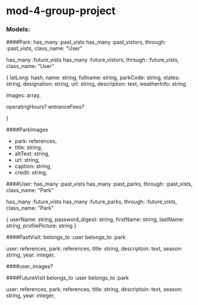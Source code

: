 # mod-4-group-project
### Models:

####Park: 
  has_many :past_vists
  has_many :past_vistors, through: :past_vists, class_name: "User"
  
  has_many :future_vists
  has_many :future_vistors, through: :future_vists, class_name: "User"

{
  latLong: hash,
  name: string,
  fullname: string,
  parkCode: string,
  states: string,
  designation: string,
  url: string,
  description: text,
  weatherInfo: string
  
  images: array,
  
  operatingHours?
  entranceFees?

}

####ParkImages
* park: references,
* title: string,
* altText: string,
* url: string,
* caption: string,
* credit: string,

####User: 
  has_many :past_vists
  has_many :past_parks, through: :past_vists, class_name: "Park"
  
  has_many :future_vists
  has_many :future_parks, through: :future_vists, class_name: "Park"

{
  userName: string,
  password_digest: string,
  firstName: string,
  lastName: string,
  profilePicture: string
}

####PastVisit:
  belongs_to :user
  belongs_to :park
  
  user: references,
  park: references,
  title: string,
  descriptoin: text,
  season: string,
  year: integer,
  
####user_images?

####FutureVisit
  belongs_to :user
  belongs_to :park
  
  user: references,
  park: references,
  title: string,
  descriptoin: text,
  season: string,
  year: integer,
